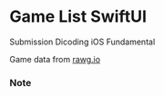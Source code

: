 # Game List SwiftUI
Submission Dicoding iOS Fundamental

Game data from [rawg.io](https://rawg.io/)

### Note
